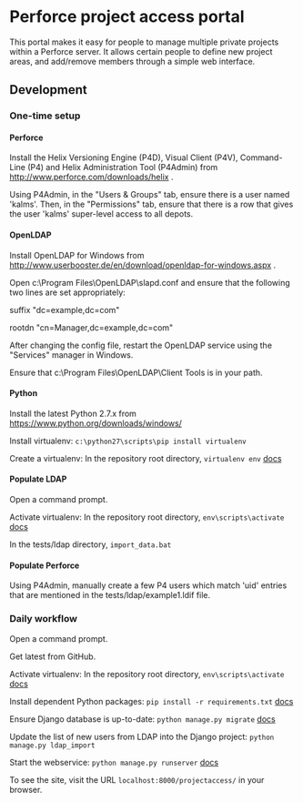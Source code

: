 # Perforce project access portal

This portal makes it easy for people to manage multiple private projects within a Perforce server.
It allows certain people to define new project areas, and add/remove members through a simple web interface.

## Development

### One-time setup

#### Perforce

Install the Helix Versioning Engine (P4D), Visual Client (P4V), Command-Line (P4) and Helix Administration Tool (P4Admin) from http://www.perforce.com/downloads/helix .

Using P4Admin, in the "Users & Groups" tab, ensure there is a user named 'kalms'. Then, in the "Permissions" tab, ensure that there is a row that gives the user 'kalms' super-level access to all depots.

#### OpenLDAP

Install OpenLDAP for Windows from http://www.userbooster.de/en/download/openldap-for-windows.aspx .

Open c:\Program Files\OpenLDAP\slapd.conf and ensure that the following two lines are set appropriately:

suffix		"dc=example,dc=com"

rootdn		"cn=Manager,dc=example,dc=com"

After changing the config file, restart the OpenLDAP service using the "Services" manager in Windows.

Ensure that c:\Program Files\OpenLDAP\Client Tools is in your path.

#### Python

Install the latest Python 2.7.x from https://www.python.org/downloads/windows/

Install virtualenv: `c:\python27\scripts\pip install virtualenv`

Create a virtualenv: In the repository root directory, `virtualenv env` [docs](https://virtualenv.pypa.io/en/latest/userguide.html)

#### Populate LDAP

Open a command prompt.

Activate virtualenv: In the repository root directory, `env\scripts\activate` [docs](https://virtualenv.pypa.io/en/latest/userguide.html)

In the tests/ldap directory, `import_data.bat`

#### Populate Perforce

Using P4Admin, manually create a few P4 users which match 'uid' entries that are mentioned in the tests/ldap/example1.ldif file.

### Daily workflow

Open a command prompt.

Get latest from GitHub.

Activate virtualenv: In the repository root directory, `env\scripts\activate` [docs](https://virtualenv.pypa.io/en/latest/userguide.html)

Install dependent Python packages: `pip install -r requirements.txt` [docs](https://pip.pypa.io/en/latest/user_guide.html#requirements-files)

Ensure Django database is up-to-date: `python manage.py migrate` [docs](https://docs.djangoproject.com/en/1.8/topics/migrations/)

Update the list of new users from LDAP into the Django project: `python manage.py ldap_import`

Start the webservice: `python manage.py runserver` [docs](https://docs.djangoproject.com/en/1.8/ref/django-admin/)

To see the site, visit the URL `localhost:8000/projectaccess/` in your browser.
